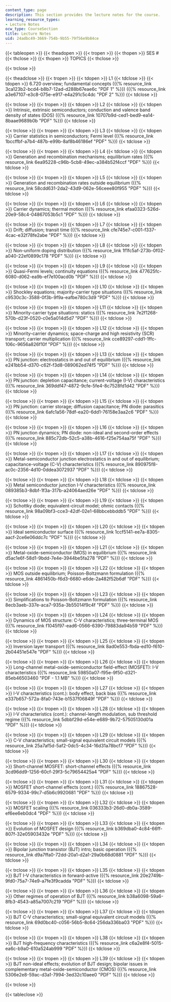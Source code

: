 ```yaml
---
content_type: page
description: This section provides the lecture notes for the course.
learning_resource_types:
- Lecture Notes
ocw_type: CourseSection
title: Lecture Notes
uid: 24adbc49-3669-754b-9b55-79f56e9b84ce
---
```


{{< tableopen >}}
{{< theadopen >}}
{{< tropen >}}
{{< thopen >}}
SES #
{{< thclose >}}
{{< thopen >}}
TOPICS
{{< thclose >}}

{{< trclose >}}

{{< theadclose >}}
{{< tropen >}}
{{< tdopen >}}
L1
{{< tdclose >}}
{{< tdopen >}}
6.720 overview; fundamental concepts ({{% resource_link 3ca123b2-bcd4-b8b7-12ad-d288b67eae6c "PDF 1" %}}) ({{% resource_link a3e67107-e3c8-075e-e917-e4a291c5c4dc "PDF 2" %}})
{{< tdclose >}}

{{< trclose >}}
{{< tropen >}}
{{< tdopen >}}
L2
{{< tdclose >}}
{{< tdopen >}}
Intrinsic, extrinsic semiconductors; conduction and valence band density of states (DOS) ({{% resource_link 10707b9d-ced1-bed9-ea14-8baae9689b0b "PDF" %}})
{{< tdclose >}}

{{< trclose >}}
{{< tropen >}}
{{< tdopen >}}
L3
{{< tdclose >}}
{{< tdopen >}}
Carrier statistics in semiconductors; Fermi level ({{% resource_link 1bccffbf-a7b4-487b-e99b-8af8b46186ef "PDF" %}})
{{< tdclose >}}

{{< trclose >}}
{{< tropen >}}
{{< tdopen >}}
L4
{{< tdclose >}}
{{< tdopen >}}
Generation and recombination mechanisms; equilibrium rates ({{% resource_link 6ea95228-c96b-5cb8-49ec-a384b52f4ccf "PDF" %}})
{{< tdclose >}}

{{< trclose >}}
{{< tropen >}}
{{< tdopen >}}
L5
{{< tdclose >}}
{{< tdopen >}}
Generation and recombination rates outside equilibrium ({{% resource_link 58cdd631-2da2-43d9-062e-56ceee80f955 "PDF" %}})
{{< tdclose >}}

{{< trclose >}}
{{< tropen >}}
{{< tdopen >}}
L6
{{< tdclose >}}
{{< tdopen >}}
Carrier dynamics; thermal motion ({{% resource_link efaa0323-526d-20e9-58c4-04867053b5c1 "PDF" %}})
{{< tdclose >}}

{{< trclose >}}
{{< tropen >}}
{{< tdopen >}}
L7
{{< tdclose >}}
{{< tdopen >}}
Drift; diffusion; transit time ({{% resource_link cfe745e7-c001-f337-4cac-e32f78fe2abe "PDF" %}})
{{< tdclose >}}

{{< trclose >}}
{{< tropen >}}
{{< tdopen >}}
L8
{{< tdclose >}}
{{< tdopen >}}
Non-uniform doping distribution ({{% resource_link 1f1fc5af-273b-0f02-a040-22ef0899c178 "PDF" %}})
{{< tdclose >}}

{{< trclose >}}
{{< tropen >}}
{{< tdopen >}}
L9
{{< tdclose >}}
{{< tdopen >}}
Quasi-Fermi levels; continuity equations ({{% resource_link 477625fc-6080-d062-ea9b-ef7e100acd0b "PDF" %}})
{{< tdclose >}}

{{< trclose >}}
{{< tropen >}}
{{< tdopen >}}
L10
{{< tdclose >}}
{{< tdopen >}}
Shockley equations; majority-carrier type situations ({{% resource_link c9530c3c-3588-0f3b-9f9a-eafbe780c3d9 "PDF" %}})
{{< tdclose >}}

{{< trclose >}}
{{< tropen >}}
{{< tdopen >}}
L11
{{< tdclose >}}
{{< tdopen >}}
Minority-carrier type situations: statics ({{% resource_link 7e2f1268-570b-d23f-0520-c0e5a014d5d7 "PDF" %}})
{{< tdclose >}}

{{< trclose >}}
{{< tropen >}}
{{< tdopen >}}
L12
{{< tdclose >}}
{{< tdopen >}}
Minority-carrier dynamics; space-charge and high resistivity (SCR) transport; carrier multiplication ({{% resource_link cce89297-cdd1-1ffc-106c-9656a826f10f "PDF" %}})
{{< tdclose >}}

{{< trclose >}}
{{< tropen >}}
{{< tdopen >}}
L13
{{< tdclose >}}
{{< tdopen >}}
PN junction: electrostatics in and out of equilibrium ({{% resource_link e241bb54-d370-c62f-f3d8-089062ed74f5 "PDF" %}})
{{< tdclose >}}

{{< trclose >}}
{{< tropen >}}
{{< tdopen >}}
L14
{{< tdclose >}}
{{< tdopen >}}
PN junction: depletion capacitance; current-voltage (I-V) characteristics ({{% resource_link 369ddf47-4872-9cfe-5fe4-8c7528fd1d42 "PDF" %}})
{{< tdclose >}}

{{< trclose >}}
{{< tropen >}}
{{< tdopen >}}
L15
{{< tdclose >}}
{{< tdopen >}}
PN junction: carrier storage; diffusion capacitance; PN diode: parasitics ({{% resource_link 6afc1a56-78df-ea20-6dd1-76158e3aa2c6 "PDF" %}})
{{< tdclose >}}

{{< trclose >}}
{{< tropen >}}
{{< tdopen >}}
L16
{{< tdclose >}}
{{< tdopen >}}
PN junction dynamics; PN diode: non-ideal and second-order effects ({{% resource_link 885c72db-52c5-a38b-4616-f25e754aa75f "PDF" %}})
{{< tdclose >}}

{{< trclose >}}
{{< tropen >}}
{{< tdopen >}}
L17
{{< tdclose >}}
{{< tdopen >}}
Metal-semiconductor junction electrostatics in and out of equilibrium; capacitance-voltage (C-V) characteristics ({{% resource_link 890975f8-ac0c-2356-4d10-0ddea3072937 "PDF" %}})
{{< tdclose >}}

{{< trclose >}}
{{< tropen >}}
{{< tdopen >}}
L18
{{< tdclose >}}
{{< tdopen >}}
Metal semiconductor junction I-V characteristics ({{% resource_link 089385b3-8dbf-1f3a-317b-a24064aed26e "PDF" %}})
{{< tdclose >}}

{{< trclose >}}
{{< tropen >}}
{{< tdopen >}}
L19
{{< tdclose >}}
{{< tdopen >}}
Schottky diode; equivalent-circuit model; ohmic contacts ({{% resource_link 98a09bf3-cce3-42df-02e1-68bbcebbddb5 "PDF" %}})
{{< tdclose >}}

{{< trclose >}}
{{< tropen >}}
{{< tdopen >}}
L20
{{< tdclose >}}
{{< tdopen >}}
Ideal semiconductor surface ({{% resource_link 1ccf5141-ee7a-8305-aacf-2ce6e06ddc7c "PDF" %}})
{{< tdclose >}}

{{< trclose >}}
{{< tropen >}}
{{< tdopen >}}
L21
{{< tdclose >}}
{{< tdopen >}}
Metal-oxide-semiconductor (MOS) in equilibrium ({{% resource_link d5ac1e6f-58d1-9bdd-7e4e-3944be5fa278 "PDF" %}})
{{< tdclose >}}

{{< trclose >}}
{{< tropen >}}
{{< tdopen >}}
L22
{{< tdclose >}}
{{< tdopen >}}
MOS outside equilibrium; Poisson-Boltzmann formulation ({{% resource_link 4861450b-f6d3-6680-e6de-2a482f52b6df "PDF" %}})
{{< tdclose >}}

{{< trclose >}}
{{< tropen >}}
{{< tdopen >}}
L23
{{< tdclose >}}
{{< tdopen >}}
Simplifications to Poisson-Boltzmann formulation ({{% resource_link 8ecb3aeb-337e-aca7-935a-3b55014f9c4f "PDF" %}})
{{< tdclose >}}

{{< trclose >}}
{{< tropen >}}
{{< tdopen >}}
L24
{{< tdclose >}}
{{< tdopen >}}
Dynamics of MOS structure: C-V characteristics; three-terminal MOS ({{% resource_link f1045f97-ead6-0566-6390-79883da94b59 "PDF" %}})
{{< tdclose >}}

{{< trclose >}}
{{< tropen >}}
{{< tdopen >}}
L25
{{< tdclose >}}
{{< tdopen >}}
Inversion layer transport ({{% resource_link 8ad0e553-fbda-ed10-f610-2b04451e547e "PDF" %}})
{{< tdclose >}}

{{< trclose >}}
{{< tropen >}}
{{< tdopen >}}
L26
{{< tdclose >}}
{{< tdopen >}}
Long-channel metal-oxide-semiconductor field-effect (MOSFET): I-V characteristics ({{% resource_link 59850a07-f95e-9f50-d321-85eb46503460 "PDF - 1.1 MB" %}})
{{< tdclose >}}

{{< trclose >}}
{{< tropen >}}
{{< tdopen >}}
L27
{{< tdclose >}}
{{< tdopen >}}
I-V characteristics (cont.): body effect, back bias ({{% resource_link e337b657-572a-8fa0-743e-b1537f06849f "PDF" %}})
{{< tdclose >}}

{{< trclose >}}
{{< tropen >}}
{{< tdopen >}}
L28
{{< tdclose >}}
{{< tdopen >}}
I-V characteristics (cont.): channel-length modulation, sub threshold regime ({{% resource_link 5dbbf29d-e54e-e689-9b72-57505130d01a "PDF" %}})
{{< tdclose >}}

{{< trclose >}}
{{< tropen >}}
{{< tdopen >}}
L29
{{< tdclose >}}
{{< tdopen >}}
C-V characteristics; small-signal equivalent circuit models ({{% resource_link 25a7af5d-5af2-0dc5-4c34-16d31a78bcf7 "PDF" %}})
{{< tdclose >}}

{{< trclose >}}
{{< tropen >}}
{{< tdopen >}}
L30
{{< tdclose >}}
{{< tdopen >}}
Short-channel MOSFET: short-channel effects ({{% resource_link 3cd96dd9-1256-60cf-29f3-5c79654425a4 "PDF" %}})
{{< tdclose >}}

{{< trclose >}}
{{< tropen >}}
{{< tdopen >}}
L31
{{< tdclose >}}
{{< tdopen >}}
MOSFET short-channel effects (cont.) ({{% resource_link 18867528-6579-9334-99c7-d5b6c9920681 "PDF" %}})
{{< tdclose >}}

{{< trclose >}}
{{< tropen >}}
{{< tdopen >}}
L32
{{< tdclose >}}
{{< tdopen >}}
MOSFET scaling ({{% resource_link 036333b3-26d0-db0a-3589-ef6ee6eb0dc4 "PDF" %}})
{{< tdclose >}}

{{< trclose >}}
{{< tropen >}}
{{< tdopen >}}
L33
{{< tdclose >}}
{{< tdopen >}}
Evolution of MOSFET design ({{% resource_link b369dba0-4c84-66ff-807f-32e05903432e "PDF" %}})
{{< tdclose >}}

{{< trclose >}}
{{< tropen >}}
{{< tdopen >}}
L34
{{< tdclose >}}
{{< tdopen >}}
Bipolar junction transistor (BJT) intro; basic operation ({{% resource_link d9a7ffa0-72dd-20a1-d2a1-29a0b68d0881 "PDF" %}})
{{< tdclose >}}

{{< trclose >}}
{{< tropen >}}
{{< tdopen >}}
L35
{{< tdclose >}}
{{< tdopen >}}
BJT I-V characteristics in forward-active ({{% resource_link 20e2749b-9fd0-75a7-74e9-a7fe3f9cadda "PDF" %}})
{{< tdclose >}}

{{< trclose >}}
{{< tropen >}}
{{< tdopen >}}
L36
{{< tdclose >}}
{{< tdopen >}}
Other regimes of operation of BJT ({{% resource_link b38a6098-59a6-8fb3-4543-a85a7007c219 "PDF" %}})
{{< tdclose >}}

{{< trclose >}}
{{< tropen >}}
{{< tdopen >}}
L37
{{< tdclose >}}
{{< tdopen >}}
BJT C-V characteristics; small-signal equivalent circuit models ({{% resource_link 69d0bc40-c056-56b5-8c64-256da336ba03 "PDF" %}})
{{< tdclose >}}

{{< trclose >}}
{{< tropen >}}
{{< tdopen >}}
L38
{{< tdclose >}}
{{< tdopen >}}
BJT high-frequency characteristics ({{% resource_link c6a2e8f4-5015-ea6c-b9a0-610a524ab999 "PDF" %}})
{{< tdclose >}}

{{< trclose >}}
{{< tropen >}}
{{< tdopen >}}
L39
{{< tdclose >}}
{{< tdopen >}}
BJT non-ideal effects; evolution of BJT design; bipolar issues in complementary metal-oxide-semiconductor (CMOS) ({{% resource_link 5306e2e8-59ac-d3a1-7994-3ed32c10aee0 "PDF" %}})
{{< tdclose >}}

{{< trclose >}}

{{< tableclose >}}